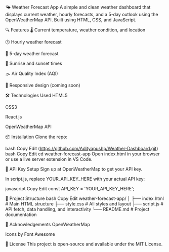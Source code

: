 🌤️ Weather Forecast App
A simple and clean weather dashboard that displays current weather, hourly forecasts, and a 5-day outlook using the OpenWeatherMap API. Built using HTML, CSS, and JavaScript.

🔍 Features
🌡️ Current temperature, weather condition, and location

🕒 Hourly weather forecast

📆 5-day weather forecast

🌅 Sunrise and sunset times

🌫️ Air Quality Index (AQI)

📱 Responsive design (coming soon)

🛠️ Technologies Used
HTML5

CSS3

React.js

OpenWeatherMap API

📦 Installation
Clone the repo:

bash
Copy
Edit
(https://github.com/Adityapushp/Weather-Dashboard.git)
bash
Copy
Edit
cd weather-forecast-app
Open index.html in your browser or use a live server extension in VS Code.

🔐 API Key Setup
Sign up at OpenWeatherMap to get your API key.

In script.js, replace YOUR_API_KEY_HERE with your actual API key:

javascript
Copy
Edit
const API_KEY = 'YOUR_API_KEY_HERE';



🧱 Project Structure
bash
Copy
Edit
weather-forecast-app/
│
├── index.html         # Main HTML structure
├── style.css          # All styles and layout
├── script.js          # API fetch, data handling, and interactivity
└── README.md          # Project documentation

🙌 Acknowledgements
OpenWeatherMap

Icons by Font Awesome

📄 License
This project is open-source and available under the MIT License.
